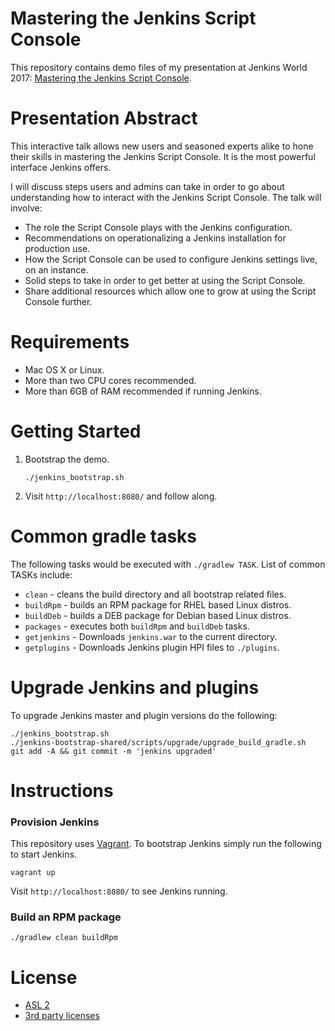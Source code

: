 # Mastering the Jenkins Script Console

This repository contains demo files of my presentation at Jenkins World 2017:
[Mastering the Jenkins Script Console][sched].

# Presentation Abstract

This interactive talk allows new users and seasoned experts alike to hone their
skills in mastering the Jenkins Script Console. It is the most powerful
interface Jenkins offers.

I will discuss steps users and admins can take in order to go about
understanding how to interact with the Jenkins Script Console. The talk will
involve:

- The role the Script Console plays with the Jenkins configuration.
- Recommendations on operationalizing a Jenkins installation for production use.
- How the Script Console can be used to configure Jenkins settings live, on an
  instance.
- Solid steps to take in order to get better at using the Script Console.
- Share additional resources which allow one to grow at using the Script Console
  further.

[sched]: http://sched.co/ALN9

# Requirements

- Mac OS X or Linux.
- More than two CPU cores recommended.
- More than 6GB of RAM recommended if running Jenkins.

# Getting Started

1. Bootstrap the demo.

   ```
   ./jenkins_bootstrap.sh
   ```

2. Visit `http://localhost:8080/` and follow along.

# Common gradle tasks

The following tasks would be executed with `./gradlew TASK`.  List of common
TASKs include:

- `clean` - cleans the build directory and all bootstrap related files.
- `buildRpm` - builds an RPM package for RHEL based Linux distros.
- `buildDeb` - builds a DEB package for Debian based Linux distros.
- `packages` - executes both `buildRpm` and `buildDeb` tasks.
- `getjenkins` - Downloads `jenkins.war` to the current directory.
- `getplugins` - Downloads Jenkins plugin HPI files to `./plugins`.

# Upgrade Jenkins and plugins

To upgrade Jenkins master and plugin versions do the following:

    ./jenkins_bootstrap.sh
    ./jenkins-bootstrap-shared/scripts/upgrade/upgrade_build_gradle.sh
    git add -A && git commit -m 'jenkins upgraded'

# Instructions

### Provision Jenkins

This repository uses [Vagrant][vagrant].  To bootstrap Jenkins simply run the
following to start Jenkins.

    vagrant up

Visit `http://localhost:8080/` to see Jenkins running.

### Build an RPM package

    ./gradlew clean buildRpm


# License

* [ASL 2](LICENSE)
* [3rd party licenses](3rd_party)

[vagrant]: https://www.vagrantup.com/
